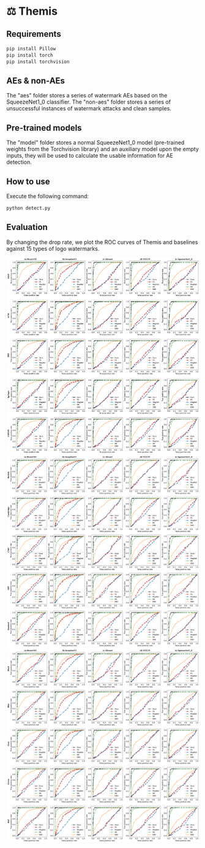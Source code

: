 # ⚖️ Themis

## Requirements

```bash
pip install Pillow
pip install torch
pip install torchvision
```

## AEs \& non-AEs

The "aes" folder stores a series of watermark AEs based on the SqueezeNet1_0 classifier. 
The "non-aes" folder stores a series of unsuccessful instances of watermark attacks and clean samples. 

## Pre-trained models

The "model" folder stores a normal SqueezeNet1_0 model (pre-trained weights from the Torchvision library) and an auxiliary model upon the empty inputs, they will be used to calculate the usable information for AE detection. 

## How to use

Execute the following command:
```bash
python detect.py
```

## Evaluation

By changing the drop rate, we plot the ROC curves of Themis and baselines against 15 types of logo watermarks.

![avatar](./eval/conf.png)
![avatar](./eval/univ.png)
![avatar](./eval/text.png)

